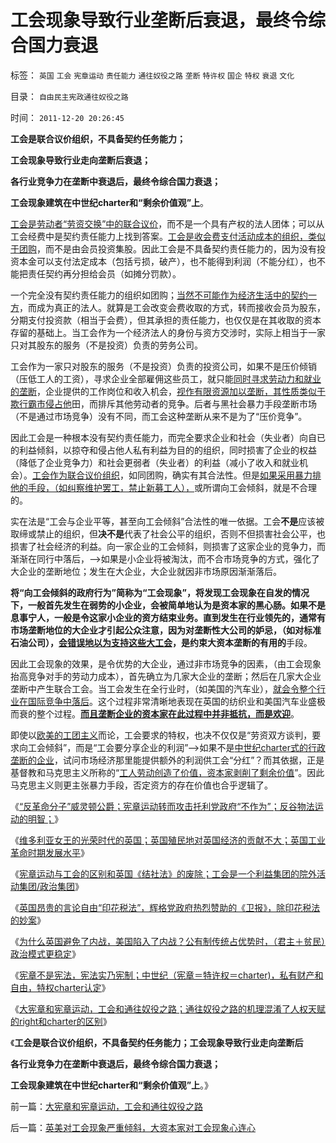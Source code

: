 # 工会现象导致行业垄断后衰退，最终令综合国力衰退

标签： `英国` `工会` `宪章运动` `责任能力` `通往奴役之路` `垄断` `特许权` `国企` `特权` `衰退` `文化` 

目录： `自由民主宪政通往奴役之路`

时间： `2011-12-20 20:26:45`

**工会是联合议价组织，不具备契约任务能力；**

**工会现象导致行业走向垄断后衰退；**

**各行业竞争力在垄断中衰退后，最终令综合国力衰退；**

**工会现象建筑在中世纪charter和“剩余价值观”上**。

[工会是劳动者“劳资交换”中的联合议价](../../../2009/10/15/人权是生产的要素，劳动者和资本家的相生关系.md)，而不是一个具有产权的法人团体；可以从工会经费中是契约责任能力上找到答案。[工会是收会费支付活动成本的组织，类似于团购](../../../2011/12/13/工会活动集中在夕阳行业,“向弱者倾斜”将导致社会停滞.md)，而不是由会员投资集股。因此工会是不具备契约责任能力的，因为没有投资本金可以支付法定成本（包括亏损，破产），也不能得到利润（不能分红），也不能把责任契约再分担给会员（如摊分罚款）。

一个完全没有契约责任能力的组织如团购；[当然不可能作为经济生活中的契约一方](../../../2010/5/29/富士康无需对员工个人自杀负契约外的责任.md)，而成为真正的法人。就算是工会改变会费收取的方式，转而接收会员为股东，分期支付投资款（相当于会费），但其承担的责任能力，也仅仅是在其收取的资本存留的基础上。当工会作为一个经济法人的身份与资方交涉时，实际上相当于一家只对其股东的服务（不是投资）负责的劳务公司。

工会作为一家只对股东的服务（不是投资）负责的投资公司，如果不是压价倾销（压低工人的工资），寻求企业全部雇佣这些员工，就只能[同时寻求劳动力和就业的垄断](../../../2010/1/26/工会构成劳动力和就业托拉斯垄断的后果.md)，企业提供的工作岗位和收入机会，[视作有限资源加以垄断，其性质类似于欺行霸市侵占他](../../../2011/7/4/反托拉斯法是恶法＝（工会托拉斯Vs企业托拉斯）.md)田，而排斥其他劳动者的竞争。后者与黑社会暴力手段垄断市场（不是通过市场竞争）没有不同，而工会这种垄断从来不是为了“压价竞争”。

因此工会是一种根本没有契约责任能力，而完全要求企业和社会（失业者）向自已的利益倾斜，以掠夺和侵占他人私有利益为目的的组织，同时损害了企业的权益（降低了企业竞争力）和社会更弱者（失业者）的利益（减小了收入和就业机会）。[工会作为联合议价组织](../../../2011/5/31/工团主义：资本家“逐权不成”方“逐利”.md)，如同团购，确实有其合法性。但是[如果采用暴力排他的手段，（如纠察维护罢工，禁止新募工人），](../../../2011/7/5/工业时代残存的小农意识与黑社会很难区分.md)或所谓向工会倾斜，就是不合理的。

实在法是“工会与企业平等，甚至向工会倾斜”合法性的唯一依据。工会**不是**应该被取缔或禁止的组织，但**决不是**代表了社会公平的组织，否则不但损害社会公平，也损害了社会经济的利益。向一家企业的工会倾斜，则损害了这家企业的竞争力，而渐渐在同行中落后，——>如果是小企业将被淘汰，而不合市场竞争的方式，强化了大企业的垄断地位；发生在大企业，大企业就因非市场原因渐渐落后。

**将“向工会倾斜的政府行为”简称为“工会现象”，**将发现工会现象在自发的情况下，一般首先发生在弱势的小企业，会被简单地认为是资本家的黑心肠。如果不是息事宁人，一般是令这家小企业的资方结束业务。直到发生在行业领先的，通常有市场垄断地位的大企业才引起公众注意，因为对垄断性大公司的妒忌，（如对标准石油公司），[会错误地以为支持这些大工会](../../../2010/1/26/中国有多少人理解工会的性质？.md)，是约束大资本垄断的**有用的**手段。

因此工会现象的效果，是令优势的大企业，通过非市场竞争的因素，（由工会现象抬高竞争对手的劳动力成本），首先确立为几家大企业的垄断；然后在几家大企业垄断中产生联合工会。当工会发生在全行业时，（如美国的汽车业），[就会令整个行业在国际竞争中落后](../../../2010/1/27/为什么计划经济总是保护了落后产业.md)。这个过程非常清晰地表现在英国的纺织业和美国汽车业盛极而衰的整个过程。[**而且垄断企业的资本家在此过程中并非抵抗，而是欢迎**](../../../2011/5/31/工团主义：资本家“逐权不成”方“逐利”.md)。

即使以[欧美的工团主义](../../../2011/7/5/工团主义是工业社会崩溃的环节及工会；.md)而论，工会要求的特权，也决不仅仅是“劳资双方谈判，要求向工会倾斜”，而是“工会要分享企业的利润”——>如果不是[中世纪charter式的行政垄断的企业](../../../2011/10/19/罗马帝国《通往中世纪奴役之路》经济路线图.md)，试问市场经济那里能提供额外的利润供工会“分红”？而其依据，正是基督教和马克思主义所称的“[工人劳动创造了价值，资本家剥削了剩余价值](../../../2011/8/26/基督教对高利贷和投机的偏见.md)”。因此马克思主义则更主张暴力手段，否定资方的存在价值也合乎逻辑了。

《[“反革命分子”威灵顿公爵；宪章运动转而攻击托利党政府“不作为”；反谷物法运动的明智；](../../../2011/12/17/“反革命分子”威灵顿和保守党政府“不作为”.md)》

《[维多利亚女王的光荣时代的英国；英国殖民地对英国经济的贡献不大；英国工业革命时期发展水平](../../../2011/12/17/维多利亚时代自由光荣的英国.md)》

《[宪章运动与工会的区别和英国《结社法》的废除；工会是一个利益集团的院外活动集团/政治集团](../../../2011/12/18/宪章运动与工会的区别，1830s英国废除《党禁令》.md)》

《[英国昂贵的言论自由“印花税法”，辉格党政府热烈赞助的《卫报》，除印花税法的妙案](../../../2011/12/18/英国昂贵的言论自由，“印花税法”和《卫报》.md)》

《[为什么英国避免了内战，美国陷入了内战？公有制传统占优势时，（君主＋贫民）政治模式更稳定](../../../2011/12/18/为什么英国避免了内战，美国陷入了内战？.md)》

《[宪章不是宪法，宪法实乃宪制；中世纪（宪章＝特许权＝charter)，私有财产和自由，特权charter认定](../../../2011/12/18/宪章不是宪法，中世纪的特权，特许权，charter.md)》

《[大宪章和宪章运动，工会和通往奴役之路；通往奴役之路的机理混淆了人权天赋的right和charter的区别](../../../2011/12/20/大宪章和宪章运动，工会和通往奴役之路.md)》

《**工会是联合议价组织，不具备契约任务能力；工会现象导致行业走向垄断后**

**各行业竞争力在垄断中衰退后，最终令综合国力衰退；**

**工会现象建筑在中世纪charter和“剩余价值观”上**。》



前一篇：[大宪章和宪章运动，工会和通往奴役之路](../../../2011/12/20/大宪章和宪章运动，工会和通往奴役之路.md)

后一篇：[英美对工会现象严重倾斜，大资本家对工会现象心连心](../../../2011/12/20/英美对工会现象严重倾斜，大资本家对工会现象心连心.md)